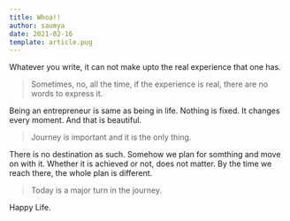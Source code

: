 ```yaml
---
title: Whoa!!
author: saumya
date: 2021-02-16
template: article.pug
---
```




Whatever you write, it can not make upto the real experience that one has.

> Sometimes, no, all the time, if the experience is real, there are no words to express it.

Being an entrepreneur is same as being in life. Nothing is fixed. It changes every moment. And that is beautiful.

> Journey is important and it is the only thing. 

There is no destination as such. Somehow we plan for somthing and move on with it. Whether it is achieved or not, does not matter. By the time we reach there, the whole plan is different.

> Today is a major turn in the journey. 

Happy Life.




















